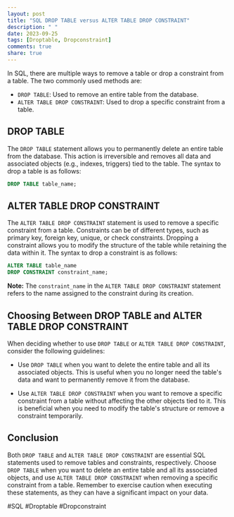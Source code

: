 ```yaml
---
layout: post
title: "SQL DROP TABLE versus ALTER TABLE DROP CONSTRAINT"
description: " "
date: 2023-09-25
tags: [Droptable, Dropconstraint]
comments: true
share: true
---
```


In SQL, there are multiple ways to remove a table or drop a constraint from a table. The two commonly used methods are:
- `DROP TABLE`: Used to remove an entire table from the database.
- `ALTER TABLE DROP CONSTRAINT`: Used to drop a specific constraint from a table.

## DROP TABLE

The `DROP TABLE` statement allows you to permanently delete an entire table from the database. This action is irreversible and removes all data and associated objects (e.g., indexes, triggers) tied to the table. The syntax to drop a table is as follows:

```sql
DROP TABLE table_name;
```

## ALTER TABLE DROP CONSTRAINT

The `ALTER TABLE DROP CONSTRAINT` statement is used to remove a specific constraint from a table. Constraints can be of different types, such as primary key, foreign key, unique, or check constraints. Dropping a constraint allows you to modify the structure of the table while retaining the data within it. The syntax to drop a constraint is as follows:

```sql
ALTER TABLE table_name 
DROP CONSTRAINT constraint_name;
```

**Note:** The `constraint_name` in the `ALTER TABLE DROP CONSTRAINT` statement refers to the name assigned to the constraint during its creation.

## Choosing Between DROP TABLE and ALTER TABLE DROP CONSTRAINT

When deciding whether to use `DROP TABLE` or `ALTER TABLE DROP CONSTRAINT`, consider the following guidelines:

- Use `DROP TABLE` when you want to delete the entire table and all its associated objects. This is useful when you no longer need the table's data and want to permanently remove it from the database.

- Use `ALTER TABLE DROP CONSTRAINT` when you want to remove a specific constraint from a table without affecting the other objects tied to it. This is beneficial when you need to modify the table's structure or remove a constraint temporarily.

## Conclusion

Both `DROP TABLE` and `ALTER TABLE DROP CONSTRAINT` are essential SQL statements used to remove tables and constraints, respectively. Choose `DROP TABLE` when you want to delete an entire table and all its associated objects, and use `ALTER TABLE DROP CONSTRAINT` when removing a specific constraint from a table. Remember to exercise caution when executing these statements, as they can have a significant impact on your data. 

#SQL #Droptable #Dropconstraint